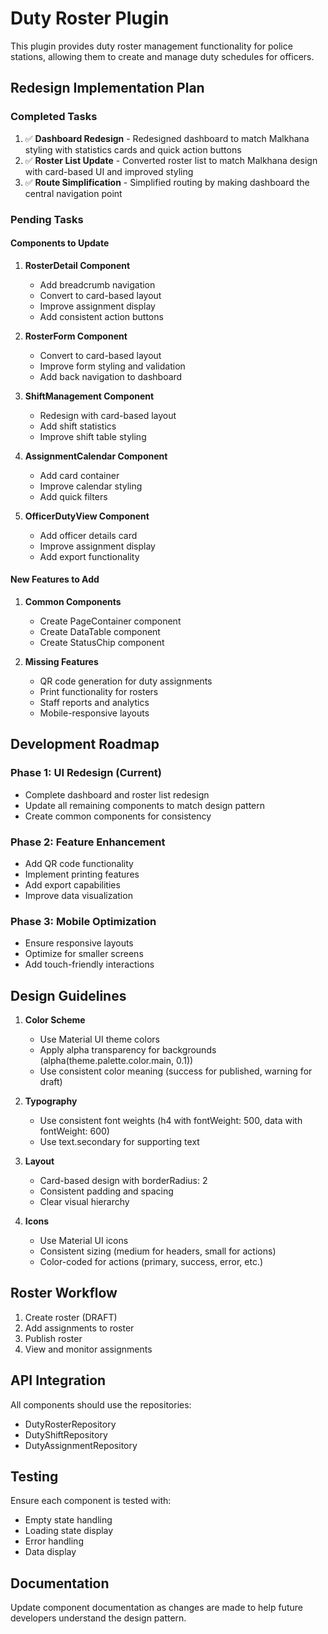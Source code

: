 # Duty Roster Plugin

This plugin provides duty roster management functionality for police stations, allowing them to create and manage duty schedules for officers.

## Redesign Implementation Plan

### Completed Tasks

1. ✅ **Dashboard Redesign** - Redesigned dashboard to match Malkhana styling with statistics cards and quick action buttons
2. ✅ **Roster List Update** - Converted roster list to match Malkhana design with card-based UI and improved styling
3. ✅ **Route Simplification** - Simplified routing by making dashboard the central navigation point

### Pending Tasks

#### Components to Update

1. **RosterDetail Component**
   - Add breadcrumb navigation
   - Convert to card-based layout
   - Improve assignment display
   - Add consistent action buttons

2. **RosterForm Component**
   - Convert to card-based layout
   - Improve form styling and validation
   - Add back navigation to dashboard

3. **ShiftManagement Component**
   - Redesign with card-based layout
   - Add shift statistics
   - Improve shift table styling

4. **AssignmentCalendar Component**
   - Add card container
   - Improve calendar styling
   - Add quick filters

5. **OfficerDutyView Component**
   - Add officer details card
   - Improve assignment display
   - Add export functionality

#### New Features to Add

1. **Common Components**
   - Create PageContainer component
   - Create DataTable component
   - Create StatusChip component

2. **Missing Features**
   - QR code generation for duty assignments
   - Print functionality for rosters
   - Staff reports and analytics
   - Mobile-responsive layouts

## Development Roadmap

### Phase 1: UI Redesign (Current)
- Complete dashboard and roster list redesign
- Update all remaining components to match design pattern
- Create common components for consistency

### Phase 2: Feature Enhancement
- Add QR code functionality
- Implement printing features
- Add export capabilities
- Improve data visualization

### Phase 3: Mobile Optimization
- Ensure responsive layouts
- Optimize for smaller screens
- Add touch-friendly interactions

## Design Guidelines

1. **Color Scheme**
   - Use Material UI theme colors
   - Apply alpha transparency for backgrounds (alpha(theme.palette.color.main, 0.1))
   - Use consistent color meaning (success for published, warning for draft)

2. **Typography**
   - Use consistent font weights (h4 with fontWeight: 500, data with fontWeight: 600)
   - Use text.secondary for supporting text

3. **Layout**
   - Card-based design with borderRadius: 2
   - Consistent padding and spacing
   - Clear visual hierarchy

4. **Icons**
   - Use Material UI icons
   - Consistent sizing (medium for headers, small for actions)
   - Color-coded for actions (primary, success, error, etc.)

## Roster Workflow

1. Create roster (DRAFT)
2. Add assignments to roster
3. Publish roster
4. View and monitor assignments

## API Integration

All components should use the repositories:
- DutyRosterRepository
- DutyShiftRepository
- DutyAssignmentRepository

## Testing

Ensure each component is tested with:
- Empty state handling
- Loading state display
- Error handling
- Data display

## Documentation

Update component documentation as changes are made to help future developers understand the design pattern. 